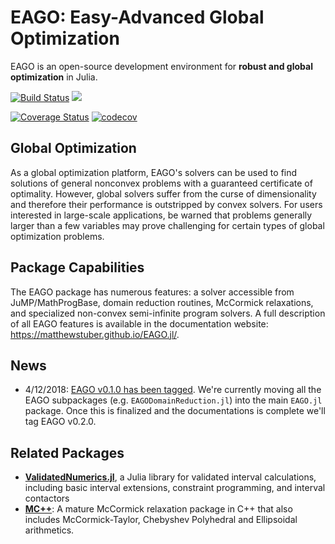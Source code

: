 # EAGO: Easy-Advanced Global Optimization
EAGO is an open-source development environment for **robust and global optimization** in Julia. 

[![Build Status](https://travis-ci.org/MatthewStuber/EAGO.jl.svg?branch=master)](https://travis-ci.org/MatthewStuber/EAGO.jl)
[![](https://img.shields.io/badge/docs-stable-blue.svg)](https://matthewstuber.github.io/EAGO.jl/)

[![Coverage Status](https://coveralls.io/repos/github/MatthewStuber/EAGO.jl/badge.svg?branch=master)](https://coveralls.io/github/MatthewStuber/EAGO.jl?branch=master)
[![codecov](https://codecov.io/gh/MatthewStuber/EAGO.jl/branch/master/graph/badge.svg)](https://codecov.io/gh/MatthewStuber/EAGO.jl)


## Global Optimization

As a global optimization platform, EAGO's solvers can be used to find solutions of general nonconvex problems with a guaranteed certificate of optimality. However, global solvers suffer from the curse of dimensionality and therefore their performance is  outstripped by convex solvers. For users interested in large-scale applications, be warned that problems generally larger than a few variables may prove challenging for certain types of global optimization problems. 

## Package Capabilities

The EAGO package has numerous features: a solver accessible from JuMP/MathProgBase, domain reduction routines, McCormick relaxations, and specialized non-convex semi-infinite program solvers. A full description of all EAGO features is available in the documentation website: https://matthewstuber.github.io/EAGO.jl/.

## News

- 4/12/2018: [EAGO v0.1.0 has been tagged](https://github.com/JuliaLang/METADATA.jl/pull/14218). We're currently moving all the EAGO subpackages (e.g. `EAGODomainReduction.jl`) into the main `EAGO.jl` package. Once this is finalized and the documentations is complete we'll tag EAGO v0.2.0. 

## Related Packages

- [**ValidatedNumerics.jl**](https://github.com/JuliaIntervals/ValidatedNumerics.jl), a Julia library for validated interval calculations, including basic interval extensions, constraint programming, and interval contactors   
- [**MC++**](https://omega-icl.github.io/mcpp/): A mature McCormick relaxation package in C++ that also includes McCormick-Taylor, Chebyshev
Polyhedral and Ellipsoidal arithmetics.
